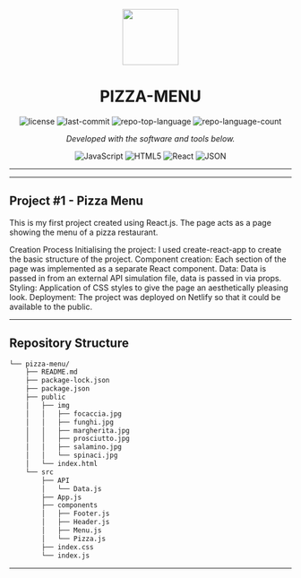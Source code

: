 <p align="center">
  <img src="https://cdn-icons-png.flaticon.com/512/6295/6295417.png" width="100" />
</p>
<p align="center">
    <h1 align="center">PIZZA-MENU</h1>
</p>
<p align="center">
	<img src="https://img.shields.io/github/license/oszymorek/pizza-menu?style=flat&color=0080ff" alt="license">
	<img src="https://img.shields.io/github/last-commit/oszymorek/pizza-menu?style=flat&logo=git&logoColor=white&color=0080ff" alt="last-commit">
	<img src="https://img.shields.io/github/languages/top/oszymorek/pizza-menu?style=flat&color=0080ff" alt="repo-top-language">
	<img src="https://img.shields.io/github/languages/count/oszymorek/pizza-menu?style=flat&color=0080ff" alt="repo-language-count">
<p>
<p align="center">
		<em>Developed with the software and tools below.</em>
</p>
<p align="center">
	<img src="https://img.shields.io/badge/JavaScript-F7DF1E.svg?style=flat&logo=JavaScript&logoColor=black" alt="JavaScript">
	<img src="https://img.shields.io/badge/HTML5-E34F26.svg?style=flat&logo=HTML5&logoColor=white" alt="HTML5">
	<img src="https://img.shields.io/badge/React-61DAFB.svg?style=flat&logo=React&logoColor=black" alt="React">
	<img src="https://img.shields.io/badge/JSON-000000.svg?style=flat&logo=JSON&logoColor=white" alt="JSON">
</p>
<hr>

---

## Project #1 - Pizza Menu

This is my first project created using React.js. The page acts as a page showing the menu of a pizza restaurant.

Creation Process
Initialising the project: I used create-react-app to create the basic structure of the project.
Component creation: Each section of the page was implemented as a separate React component.
Data: Data is passed in from an external API simulation file, data is passed in via props.
Styling: Application of CSS styles to give the page an aesthetically pleasing look.
Deployment: The project was deployed on Netlify so that it could be available to the public.

---

## Repository Structure

```sh
└── pizza-menu/
    ├── README.md
    ├── package-lock.json
    ├── package.json
    ├── public
    │   ├── img
    │   │   ├── focaccia.jpg
    │   │   ├── funghi.jpg
    │   │   ├── margherita.jpg
    │   │   ├── prosciutto.jpg
    │   │   ├── salamino.jpg
    │   │   └── spinaci.jpg
    │   └── index.html
    └── src
        ├── API
        │   └── Data.js
        ├── App.js
        ├── components
        │   ├── Footer.js
        │   ├── Header.js
        │   ├── Menu.js
        │   └── Pizza.js
        ├── index.css
        └── index.js
```

---
